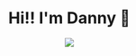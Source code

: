

<h1 align="center">Hi!! I'm Danny 👋</h1>

<p align="center">
  <a href="https://skillicons.dev">
   <img src="https://skillicons.dev/icons?i=ts,react,next,firebase,tailwind&coding=cute" />
  </a>
</p>

